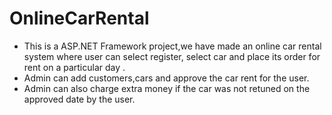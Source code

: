 # OnlineCarRental
* This is a ASP.NET Framework project,we have made an online car rental system where user can select register, select car and place its order for rent on a particular day .
* Admin can add customers,cars and approve the car rent for the user.
* Admin can also charge extra money if the car was not retuned on the approved date by the user.

  
